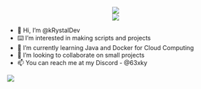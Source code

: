 <p align= "center">
  <img src="https://komarev.com/ghpvc/?username=krystaldevv&color=grey&style=flat-square">
  <br>
  <img src="https://img.shields.io/badge/-63xky-0063f2?style=flat&logo=Discord&logoColor=white">
</p>

- 👋 Hi, I’m @kRystalDev
- ⌨️ I’m interested in making scripts and projects
- 🌱 I’m currently learning Java and Docker for Cloud Computing
- 👀 I’m looking to collaborate on small projects
- 📫 You can reach me at my Discord - @63xky
<!--- Tracking Pixel ⤵️--->
![](https://hit.yhype.me/github/profile?user_id=74349172)

